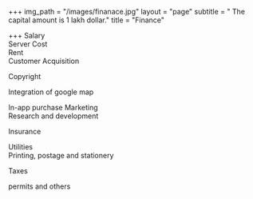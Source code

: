 +++
img_path = "/images/finanace.jpg"
layout = "page"
subtitle = " The capital amount is 1 lakh dollar."
title = "Finance"

+++
Salary  
Server Cost  
Rent  
Customer Acquisition 

Copyright

Integration of google map

In-app purchase Marketing  
Research and development 

Insurance

Utilities  
Printing, postage and stationery

Taxes 

permits and others